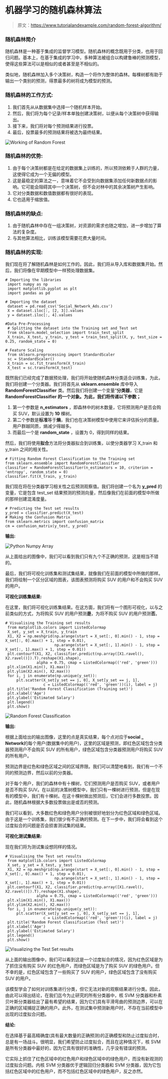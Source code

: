 # 机器学习的随机森林算法

> 原文：<https://www.tutorialandexample.com/random-forest-algorithm/>

### 随机森林简介

随机森林是一种基于集成的监督学习模型。随机森林的概念既用于分类，也用于回归问题。基本上，在基于集成的学习中，多种算法被组合以构建鲁棒的预测模型，使得这些算法可以是相似的或者甚至是不相似的。

类似地，随机森林加入多个决策树，构造一个将作为整体的森林。每棵树都有助于输出一个类别的预测，得票最多的树将成为模型的预测。

### 随机森林的工作方式:

1.  我们首先从从数据集中选择一个随机样本开始。
2.  然后，我们将为每个记录/样本单独创建决策树，以便从每个决策树中获得输出。
3.  接下来，我们将对每个预测结果进行投票。
4.  最后，投票最多的预测结果将被选为最终结果。

![Working of Random Forest](img/d7a9fba618dc5ffcc0abb9b09fc7f564.png)

### 随机森林的优势:

1.  由于每个决策树都是在给定的数据集上训练的，所以预测依赖于人群的力量，这使得它成为一个无偏的模型。
2.  这是最稳定的算法之一，意味着它不会受到向数据集添加任何新数据点的影响。它可能会阻碍其中一个决策树，但不会对林中的其余决策树产生影响。
3.  它对分类数据和数值数据都有很好的表现。
4.  它也适用于缩放值。

### 随机森林的缺点:

1.  由于随机森林中存在一组决策树，对资源的需求也随之增加，进一步增加了算法的复杂度。
2.  与其他算法相比，训练该模型需要花费大量时间。

### 随机森林的实现:

我们现在将了解随机森林是如何工作的。因此，我们将从导入库和数据集开始。然后，我们将像在早期模型中一样预处理数据集。

```
# Importing the libraries
 import numpy as np
 import matplotlib.pyplot as plt
 import pandas as pd

# Importing the dataset
 dataset = pd.read_csv('Social_Network_Ads.csv')
 X = dataset.iloc[:, [2, 3]].values
 y = dataset.iloc[:, 4].values 

#Data Pre-Processing
 # Splitting the dataset into the Training set and Test set
 from sklearn.model_selection import train_test_split
 X_train, X_test, y_train, y_test = train_test_split(X, y, test_size = 0.25, random_state = 0)

# Feature Scaling
 from sklearn.preprocessing import StandardScaler 
 sc = StandardScaler()
 X_train = sc.fit_transform(X_train)
 X_test = sc.transform(X_test) 
```

既然我们已经完成了数据预处理，我们将开始使随机森林分类适合训练集，为此，我们将创建一个分类器。我们将首先从 **sklearn.ensemble** 库中导入 **RandomForestClassifier** 类。然后我们将创建一个变量“**分类器**，它是 **RandomForestClassifier 的一个对象。为此，我们将传递以下参数；**

1.  第一个参数是 **n_estimators** ，即森林中的树木数量，它将预测用户是否会购买 SUV，默认设置为 **10** 棵树。
2.  第二个参数是**标准**等于**熵**，我们也在决策树模型中使用它来评估拆分的质量。用户群越同质，熵减少得越多。
3.  而最后一个是 **random_state** ，设置为 0，得到同样的结果。

然后，我们将使用**拟合**方法将分类器拟合到训练集，以使分类器学习 X_train 和 y_train 之间的相关性。

```
# Fitting Random Forest Classification to the Training set
from sklearn.ensemble import RandomForestClassifier
classifier = RandomForestClassifier(n_estimators = 10, criterion = 'entropy', random_state = 0)
classifier.fit(X_train, y_train) 
```

我们现在将在分类器学习相关性之后预测观察值。我们将创建一个名为 **y_pred** 的变量，它是包含 test_set 结果预测的预测向量，然后像我们在前面的模型中所做的那样创建混淆度量。

```
# Predicting the Test set results
y_pred = classifier.predict(X_test)
# Making the Confusion Matrix
from sklearn.metrics import confusion_matrix
cm = confusion_matrix(y_test, y_pred) 
```

**输出:**

![Python Numpy Array](img/e36c797ce6271c6ab8170221f69c12a7.png)

从上面给出的图像中，我们可以看到我们只有九个不正确的预测，这是相当不错的。

最后，我们将可视化训练集和测试集结果，就像我们在前面的模型中所做的那样。我们将绘制一个区分区域的图表，该图表预测将购买 SUV 的用户和不会购买 SUV 的用户。

**可视化训练集结果:**

在这里，我们将可视化训练集结果。在这方面，我们将有一个图形可视化，以与之前类似的方式，为将购买 SUV 的用户预测**是**，为将不购买 SUV 的用户预测**否**。

```
# Visualising the Training set results
 from matplotlib.colors import ListedColormap
 X_set, y_set = X_train, y_train
 X1, X2 = np.meshgrid(np.arange(start = X_set[:, 0].min() - 1, stop = X_set[:, 0].max() + 1, step = 0.01),
                      np.arange(start = X_set[:, 1].min() - 1, stop = X_set[:, 1].max() + 1, step = 0.01))
 plt.contourf(X1, X2, classifier.predict(np.array([X1.ravel(), X2.ravel()]).T).reshape(X1.shape),
              alpha = 0.75, cmap = ListedColormap(('red', 'green'))) 
 plt.xlim(X1.min(), X1.max())
 plt.ylim(X2.min(), X2.max())
 for i, j in enumerate(np.unique(y_set)):
     plt.scatter(X_set[y_set == j, 0], X_set[y_set == j, 1],
                 c = ListedColormap(('red', 'green'))(i), label = j)
 plt.title('Random Forest Classification (Training set)')
 plt.xlabel('Age')
 plt.ylabel('Estimated Salary')
 plt.legend()
 plt.show() 
```

![Random Forest Classification](img/e5837c6d3ac9b5b0a7a8529fc9ba06da.png)

**输出:**

根据上面给出的输出图像，这里的点是真实结果，每个点对应于**social _ Network**的每个用户(数据集中的用户)，这里的区域是预测，即红色区域包含分类器预测用户不会购买 SUV 的所有用户，绿色区域包含分类器预测用户将购买 SUV 的所有用户。

预测边界是红色和绿色区域之间的区域界限。我们可以清楚地看到，我们有一个不同的预测边界，然后以前的分类器。

对于每个用户，我们的森林中有十棵树，它们预测用户是否购买 SUV，或者用户是否不购买 SUV。在以前的决策树模型中，我们只有一棵树进行预测，但是在现有的模型中，我们有十棵树。在这十棵树做出预测后，它们会进行多数投票。因此，随机森林根据大多数投票做出是或否的预测。

我们可以看到，大多数红色和绿色用户分别被很好地划分为红色区域和绿色区域。由于这是一个训练集，我们很少有不正确的预测。在下一步中，我们将会看到这个过度拟合的问题是否会损害测试集的结果。

**可视化测试集结果:**

现在我们将为测试集设想同样的情况。

```
# Visualising the Test set results
 from matplotlib.colors import ListedColormap
 X_set, y_set = X_test, y_test
 X1, X2 = np.meshgrid(np.arange(start = X_set[:, 0].min() - 1, stop = X_set[:, 0].max() + 1, step = 0.01),
                      np.arange(start = X_set[:, 1].min() - 1, stop = X_set[:, 1].max() + 1, step = 0.01))
 plt.contourf(X1, X2, classifier.predict(np.array([X1.ravel(), X2.ravel()]).T).reshape(X1.shape),
              alpha = 0.75, cmap = ListedColormap(('red', 'green')))
 plt.xlim(X1.min(), X1.max())
 plt.ylim(X2.min(), X2.max())
 for i, j in enumerate(np.unique(y_set)):
     plt.scatter(X_set[y_set == j, 0], X_set[y_set == j, 1],
                 c = ListedColormap(('red', 'green'))(i), label = j)
 plt.title('Random Forest Classification (Test set)')
 plt.xlabel('Age')
 plt.ylabel('Estimated Salary') 
 plt.legend()
 plt.show() 
```

![Visualizing the Test Set results](img/8128ba6b99a1eed43f562acb717f4eb6.png)

从上面的输出图像中，我们可以看到这是一个过度拟合的情况，因为红色区域是为了抓住没有购买 SUV 的红色用户，而绿色区域是为了购买 SUV 的绿色用户。但不幸的是，红色区域包含了一些购买了 SUV 的用户，绿色区域包含了没有购买 SUV 的用户。

该模型学会了如何对训练集进行分类，但它无法对新的观察结果进行分类。因此，由此可以得出结论，在我们迄今为止研究的所有分类器中，核 SVM 分类器和朴素贝叶斯分类器给出了最有希望的结果，因为它们具有平滑弯曲的预测边界，可以在正确的区域捕捉正确的用户。此外，在测试集中预测新用户时，不存在当前模型中出现的过度拟合问题。

**结论:**

在选择基于最高精确度(具有最大数量的正确预测)的正确模型和防止过度拟合时，总是有一场战斗。很明显，我们希望防止过度拟合，而且在这种情况下，核 SVM 是所有分类器中最好的，因为它具有很好的准确性，几乎没有错误的预测。

它实际上抓住了红色区域中的红色用户和绿色区域中的绿色用户，而没有新观测的过度拟合问题。内核 SVM 分类器优于逻辑回归分类器和 SVM 分类器，因为它包括红色区域中的红色用户，而不包括红色区域中的绿色用户，反之亦然。